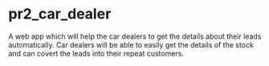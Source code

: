 # pr2_car_dealer
A web app which will help the car dealers to get the details about their leads automatically. Car dealers will be able to easily get the details of the stock and can covert the leads into their repeat customers.